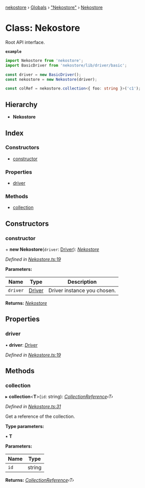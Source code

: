 [nekostore](../README.md) › [Globals](../globals.md) › ["Nekostore"](../modules/_nekostore_.md) › [Nekostore](_nekostore_.nekostore.md)

# Class: Nekostore

Root API interface.

**`example`** 
```ts
import Nekostore from 'nekostore';
import BasicDriver from 'nekostore/lib/driver/basic';

const driver = new BasicDriver();
const nekostore = new Nekostore(driver);

const colRef = nekostore.collection<{ foo: string }>('c1');
```

## Hierarchy

* **Nekostore**

## Index

### Constructors

* [constructor](_nekostore_.nekostore.md#constructor)

### Properties

* [driver](_nekostore_.nekostore.md#driver)

### Methods

* [collection](_nekostore_.nekostore.md#collection)

## Constructors

###  constructor

\+ **new Nekostore**(`driver`: [Driver](../interfaces/_driver_.driver.md)): *[Nekostore](_nekostore_.nekostore.md)*

*Defined in [Nekostore.ts:19](https://github.com/esnya/nekostore/blob/99eadde/src/Nekostore.ts#L19)*

**Parameters:**

Name | Type | Description |
------ | ------ | ------ |
`driver` | [Driver](../interfaces/_driver_.driver.md) | Driver instance you chosen.  |

**Returns:** *[Nekostore](_nekostore_.nekostore.md)*

## Properties

###  driver

• **driver**: *[Driver](../interfaces/_driver_.driver.md)*

*Defined in [Nekostore.ts:19](https://github.com/esnya/nekostore/blob/99eadde/src/Nekostore.ts#L19)*

## Methods

###  collection

▸ **collection**<**T**>(`id`: string): *[CollectionReference](../interfaces/_collectionreference_.collectionreference.md)‹T›*

*Defined in [Nekostore.ts:31](https://github.com/esnya/nekostore/blob/99eadde/src/Nekostore.ts#L31)*

Get a reference of the collection.

**Type parameters:**

▪ **T**

**Parameters:**

Name | Type |
------ | ------ |
`id` | string |

**Returns:** *[CollectionReference](../interfaces/_collectionreference_.collectionreference.md)‹T›*
